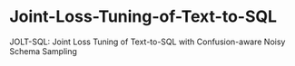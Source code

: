 # Joint-Loss-Tuning-of-Text-to-SQL
JOLT-SQL: Joint Loss Tuning of Text-to-SQL with Confusion-aware Noisy Schema Sampling
